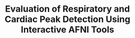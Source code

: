 ---
title: "Evaluation of Respiratory and Cardiac Peak Detection Using Interactive AFNI Tools"
project_id: education
conf_date: 2024-06-01
conference_id: "OHBM_2024"
presenters:
   - josh_dean
   - daniel_handwerker
   - peter_bandettini
summary: "<p>Poster #1687, pages 297-299</p>

<p>Organization for Human Brain Mapping. Abstract Book 4: OHBM 2024 Annual Meeting. <em>Aperture Neuro</em>. 2024;4(Suppl 1). <a href='https://doi.org/10.52294/001c.120594'>doi:10.52294/001c.120594</a></p>"
file: /assets/presentations/JDean_OHBM_Final.pdf
filename: JDean_OHBM_Final.pdf
layout: presentation
---